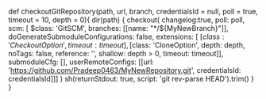 def checkoutGitRepository(path, url, branch, credentialsId = null, poll = true, timeout = 10, depth = 0){
    dir(path) {
        checkout(
            changelog:true,
            poll: poll,
            scm: [
                $class: 'GitSCM',
                branches: [[name: "*/${MyNewBranch}"]],
            doGenerateSubmoduleConfigurations: false,
            extensions: [
                [$class: 'CheckoutOption', timeout: timeout],
                [$class: 'CloneOption', depth: depth, noTags: false, reference: '', shallow: depth > 0, timeout: timeout]],
            submoduleCfg: [],
            userRemoteConfigs: [[url: 'https://github.com/Pradeep0463/MyNewRepository.git', credentialsId: credentialsId]]]
        )
        sh(returnStdout: true, script: 'git rev-parse HEAD').trim()
    }
}
